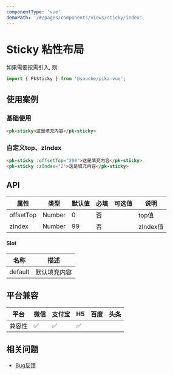 ```yaml
---
componentType: 'vue'
demoPath: '/#/pages/components/views/sticky/index'
---
```


# Sticky 粘性布局

如果需要按需引入, 则:

```js
import { PkSticky } from '@souche/pika-vue';
```

## 使用案例

### 基础使用

```html
<pk-sticky>这是填充内容</pk-sticky>
```
### 自定义top、zIndex

```html
<pk-sticky :offsetTop="200">这是填充内容</pk-sticky>
<pk-sticky :zIndex="2">这是填充内容</pk-sticky>
```

## API

| 属性 | 类型 | 默认值 | 必填 | 可选值 | 说明 |
| --- | --- | --- | --- | --- | --- |
| offsetTop | Number |  0 | 否 |  | top值	 |
| zIndex | Number | 99 | 否 |  | zIndex值	 |


#### Slot
| 名称 | 描述 |
| --- | --- |
| default | 默认填充内容 |

## 平台兼容

| 平台   | 微信 | 支付宝 | H5  | 百度 | 头条 |
| ------ | ---- | ------ | --- | ---- | ---- |
| 兼容性 | ✅    | ✅      | ✅   |      |      |

## 相关问题

- [Bug反馈](https://git.souche-inc.com/souhce-Taro/pika-ui/issues/new)
